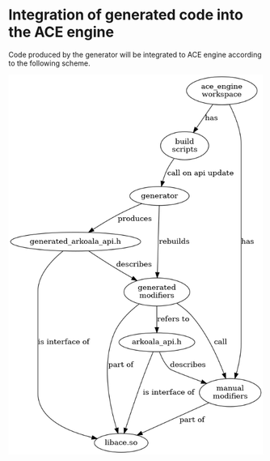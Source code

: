 # Integration of generated code into the ACE engine

Code produced by the generator will be integrated to ACE engine according to the following scheme.

![integration](./integration1.png "Integration into the ACE engine")